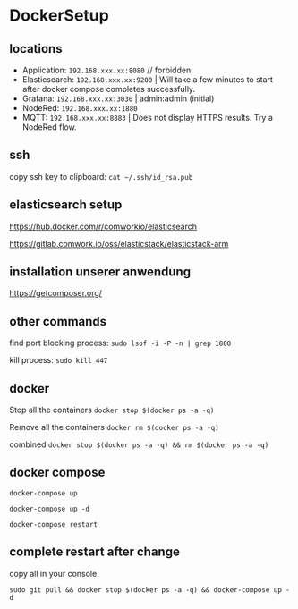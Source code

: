 # DockerSetup

## locations
- Application: `192.168.xxx.xx:8080` // forbidden
- Elasticsearch: `192.168.xxx.xx:9200` | Will take a few minutes to start after docker compose completes successfully.
- Grafana: `192.168.xxx.xx:3030` | admin:admin (initial)
- NodeRed: `192.168.xxx.xx:1880`
- MQTT: `192.168.xxx.xx:8883` | Does not display HTTPS results. Try a NodeRed flow.

## ssh
copy ssh key to clipboard: `cat ~/.ssh/id_rsa.pub`


## elasticsearch setup

https://hub.docker.com/r/comworkio/elasticsearch

https://gitlab.comwork.io/oss/elasticstack/elasticstack-arm

## installation unserer anwendung
https://getcomposer.org/


## other commands
find port blocking process: `sudo lsof -i -P -n | grep 1880`

kill process: `sudo kill 447`

## docker
Stop all the containers
`docker stop $(docker ps -a -q)`

Remove all the containers
`docker rm $(docker ps -a -q)`

combined
`docker stop $(docker ps -a -q) && rm $(docker ps -a -q)`


## docker compose

`docker-compose up`

`docker-compose up -d`

`docker-compose restart`

## complete restart after change
copy all in your console:

```shell
sudo git pull && docker stop $(docker ps -a -q) && docker-compose up -d
```

